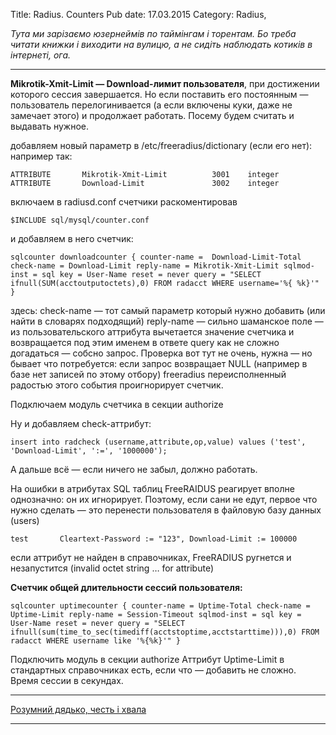 Title: Radius. Counters
Pub date: 17.03.2015
Category: Radius, 

_Тута ми зарізаємо юзернеймів по таймінгам і торентам.
Бо треба читати книжки і виходити на вулицю, а не сидіть наблюдать котиків в інтернеті, ога._

-----

**Mikrotik-Xmit-Limit — Download-лимит пользователя**, при достижении которого сессия завершается. Но если поставить его постоянным — пользователь перелогинивается (а если включены куки, даже не замечает этого) и продолжает работать. Посему будем считать и выдавать нужное.

добавляем новый параметр в /etc/freeradius/dictionary (если его нет):
например так:

`ATTRIBUTE       Mikrotik-Xmit-Limit          3001    integer
ATTRIBUTE       Download-Limit               3002    integer`

включаем в radiusd.conf счетчики раскоментировав

`$INCLUDE sql/mysql/counter.conf`

и добавляем в него счетчик:

`sqlcounter downloadcounter {
counter-name =  Download-Limit-Total
check-name = Download-Limit
reply-name = Mikrotik-Xmit-Limit
sqlmod-inst = sql
key = User-Name
reset = never
query = "SELECT ifnull(SUM(acctoutputoctets),0) FROM radacct WHERE username='%{ %k}'"
}`

здесь:
check-name — тот самый параметр который нужно добавить (или найти в словарях подходящий)
reply-name — сильно шаманское поле — из пользовательского аттрибута вычетается значение счетчика и возвращается под этим именем в ответе
query как не сложно догадаться — собсно запрос. Проверка вот тут не очень, нужна — но бывает что потребуется: если запрос возвращает NULL (например в базе нет записей по этому отбору) freeradius переисполненный радостью этого события проигнорирует счетчик.

Подключаем модуль счетчика в секции authorize

Ну и добавляем check-аттрибут:

`insert into radcheck (username,attribute,op,value) values ('test', 'Download-Limit', ':=', '1000000');`

А дальше всё — если ничего не забыл, должно работать.

На ошибки в атрибутах SQL таблиц FreeRAIDUS реагирует вполне однозначно: он их игнорирует. Поэтому, если сани не едут,
первое что нужно сделать — это перенести пользователя в файловую базу данных (users)

`test       Cleartext-Password := "123", Download-Limit := 100000`

если аттрибут не найден в справочниках, FreeRADIUS ругнется и незапустится (invalid octet string … for attribute)

**Счетчик общей длительности сессий пользователя:**

`sqlcounter uptimecounter {
counter-name = Uptime-Total
check-name = Uptime-Limit
reply-name = Session-Timeout
sqlmod-inst = sql
key = User-Name
reset = never
query = "SELECT ifnull(sum(time_to_sec(timediff(acctstoptime,acctstarttime))),0) FROM radacct WHERE username like '%{%k}'"
}`

Подключить модуль в секции authorize
Аттрибут Uptime-Limit в стандартных справочниках есть, если что — добавить не сложно.
Время сессии в секундах.

-----

<a title="Пишуть люди" href="https://bevice.ru/" target="_blank">Розумний дядько, честь і хвала</a>

-----